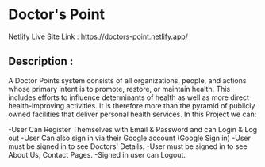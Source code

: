 # Doctor's Point

Netlify Live Site Link : https://doctors-point.netlify.app/

## Description : 
A Doctor Points system consists of all organizations, people, and actions whose primary intent is to promote, restore, or maintain health. This includes efforts to influence determinants of health as well as more direct health-improving activities.
It is therefore more than the pyramid of publicly owned facilities that deliver personal health services.
In this Project we can: 

-User Can Register Themselves with Email & Password and can Login & Log out
-User Can also sign in via their Google account (Google Sign in)
-User must be signed in to see Doctors' Details.
-User must be signed in to see About Us, Contact Pages.
-Signed in user can Logout.
